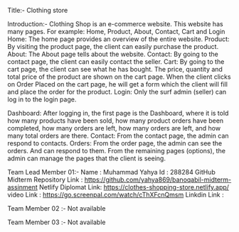 Title:-
Clothing store

Introduction:-
Clothing Shop is an e-commerce website.
This website has many pages.
For example: Home, Product, About, Contact, Cart and Login
Home: The home page provides an overview of the entire website.
Product: By visiting the product page, the client can easily purchase the product.
About: The About page tells about the website.
Contact: By going to the contact page, the client can easily contact the seller.
Cart: By going to the cart page, the client can see what he has bought. The price, quantity and total price of the product are shown on the cart page. 
When the client clicks on Order Placed on the cart page, he will get a form which the client will fill and place the order for the product.
Login: Only the surf admin (seller) can log in to the login page.

Dashboard: After logging in, the first page is the Dashboard, where it is told how many products have been sold, how many product orders have been completed, how many orders are left, how many orders are left, and how many total orders are there.
Contact: From the contact page, the admin can respond to contacts.
Orders: From the order page, the admin can see the orders. And can respond to them. 
From the remaining pages (options), the admin can manage the pages that the client is seeing.

Team Lead Member 01:- 
Name                           : Muhammad Yahya
Id                             : 288284
GitHub Midterm Repository Link :   https://github.com/yahya869/banoqabil-midterm-assinment
Netlify Diplomat Link:   https://clothes-shopping-store.netlify.app/
video Link :   https://go.screenpal.com/watch/cThXFcnQmsm
Linkdin Link : 

Team Member 02 :-
Not available

Team Member 03 :-
Not available
